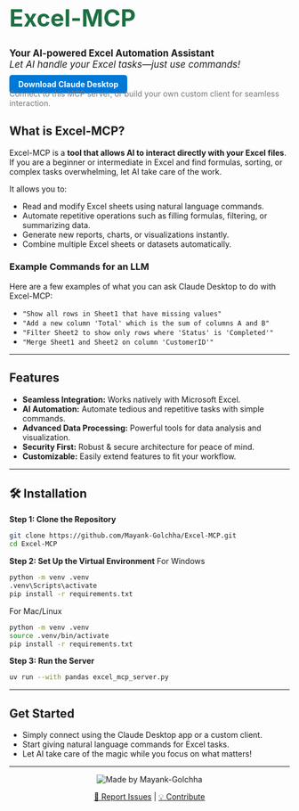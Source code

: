 <h1 style="font-size:3em; color:#1D6F42;">Excel-MCP</h1>

<p style="font-size:1.2em;">
  <strong>Your AI-powered Excel Automation Assistant</strong><br>
  <em>Let AI handle your Excel tasks—just use commands!</em>
</p>

<p>
  <a href="https://claude.ai/download" style="background:#0078D7; color:white; padding:8px 16px; border-radius:5px; text-decoration:none; font-weight:bold;">Download Claude Desktop</a><br>
  <span style="color:#777;">Connect to this MCP server, or build your own custom client for seamless interaction.</span>
</p>

## What is Excel-MCP?

Excel-MCP is a **tool that allows AI to interact directly with your Excel files**.  
If you are a beginner or intermediate in Excel and find formulas, sorting, or complex tasks overwhelming, let AI take care of the work.  

It allows you to:  
- Read and modify Excel sheets using natural language commands.  
- Automate repetitive operations such as filling formulas, filtering, or summarizing data.  
- Generate new reports, charts, or visualizations instantly.  
- Combine multiple Excel sheets or datasets automatically.  

### Example Commands for an LLM

Here are a few examples of what you can ask Claude Desktop to do with Excel-MCP:  

- `"Show all rows in Sheet1 that have missing values"`  
- `"Add a new column 'Total' which is the sum of columns A and B"`  
- `"Filter Sheet2 to show only rows where 'Status' is 'Completed'"`  
- `"Merge Sheet1 and Sheet2 on column 'CustomerID'"`   

---

## Features

- **Seamless Integration:** Works natively with Microsoft Excel.  
- **AI Automation:** Automate tedious and repetitive tasks with simple commands.  
- **Advanced Data Processing:** Powerful tools for data analysis and visualization.  
- **Security First:** Robust & secure architecture for peace of mind.  
- **Customizable:** Easily extend features to fit your workflow.  

---

## 🛠️ Installation

**Step 1: Clone the Repository**
```sh
git clone https://github.com/Mayank-Golchha/Excel-MCP.git
cd Excel-MCP
```
**Step 2: Set Up the Virtual Environment**
  For Windows
  ```sh
  python -m venv .venv
  .venv\Scripts\activate
  pip install -r requirements.txt
  ```
  For Mac/Linux
  ```sh
  python -m venv .venv
  source .venv/bin/activate
  pip install -r requirements.txt
  ```

**Step 3: Run the Server**
```sh
uv run --with pandas excel_mcp_server.py
```

---

## Get Started

- Simply connect using the Claude Desktop app or a custom client.
- Start giving natural language commands for Excel tasks.
- Let AI take care of the magic while you focus on what matters!

---

<p align="center">
  <img src="https://img.shields.io/badge/Made%20with%20%E2%9D%A4%20by%20Mayank-Golchha-blue" alt="Made by Mayank-Golchha">
</p>

<p align="center">
  <a href="https://github.com/Mayank-Golchha/Excel-MCP/issues">🐞 Report Issues</a> | 
  <a href="https://github.com/Mayank-Golchha/Excel-MCP/pulls">💡 Contribute</a>
</p>
